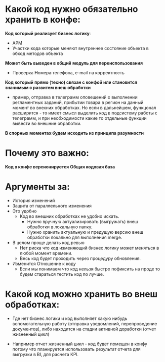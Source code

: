 # Какой код нужно обязательно хранить в конфе:
**Код который реализует бизнес логику**: 
- АРМ
- Участки кода которые меняют внутреннее состояние объекта в обход методов объекта
		
**Может быть выведен в общий модуль для переиспользования** 
- Проверка Номера телефона, e-mail на корректность
	
**Код который прямо (тесно) связан с конфой или становится значимым с развитем внеш обработки**
- пример, отправка в телеграмм оповещений о выполнении регламентных заданий, прибытии товара в регион на данный момент во внехних обработках. Но если в дальнейшем, функцонал расширится - то имеет смысл выделить код в подсистему работы с телеграмм, и при необходимости какие то отдельные функции вывести во внешние обработки.
	
**В спорных моментах будем исходить из принципа разумности**
			
# Почему это важно:
**Код в конфе версионируется**
**Общая кодовая база**
	
# Аргументы за:
- История изменений
- Защита от параллельного изменения
- Это удобно
	* Код во внешних обработках не удобно искать.
		* Нужно вручную актуализировать (выгружать) внеш обработки в локальную папку.
		* Нужно хранить актуальную и предущую версию внеш обработки локально для выполнения merge.
- В целом проще делать код ревью
	* Нет риска что код изменяющий бизнес логику может меняться в любой момент времени. 
	* Весь код будет проходить через процедуру обновления.
- Изменится Отношение к коду
	* Если мы понимаем что код нельзя быстро пофиксить на проде то будем стараться тестить код по лучше.
	

# Какой код можно хранить во внеш обработках:		
- Где нет бизнес логики и  код выполняет какую нибудь вспомогательную работу (отправка уведомлений, перепроведение документов), либо находится на стадии активной доработки (отчет жизненный цикл)
	
- Например отчет жизненный цикл - код будет помещен в конфу потому что планируется использовать результат отчета для выгрузки в BI, для расчета KPI.
